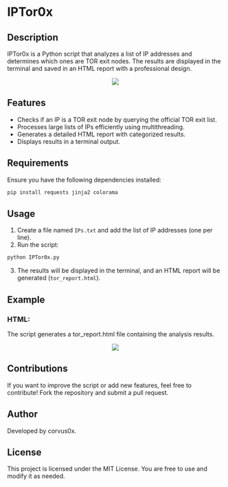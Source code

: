 # IPTor0x

## Description
IPTor0x is a Python script that analyzes a list of IP addresses and determines which ones are TOR exit nodes. The results are displayed in the terminal and saved in an HTML report with a professional design.

<p align="center">
<img src=https://imgur.com/a2rCQqR.png>
</p>


## Features
- Checks if an IP is a TOR exit node by querying the official TOR exit list.
- Processes large lists of IPs efficiently using multithreading.
- Generates a detailed HTML report with categorized results.
- Displays results in a terminal output.

## Requirements
Ensure you have the following dependencies installed:

```bash
pip install requests jinja2 colorama
```

## Usage
1. Create a file named `IPs.txt` and add the list of IP addresses (one per line).
2. Run the script:

```bash
python IPTor0x.py
```

3. The results will be displayed in the terminal, and an HTML report will be generated (`tor_report.html`).


## Example
### HTML:

The script generates a tor_report.html file containing the analysis results. 


<p align="center">
<img src=https://imgur.com/uKNQOQw.png>
</p>

## Contributions
If you want to improve the script or add new features, feel free to contribute! Fork the repository and submit a pull request.

## Author
Developed by corvus0x.

## License
This project is licensed under the MIT License. You are free to use and modify it as needed.